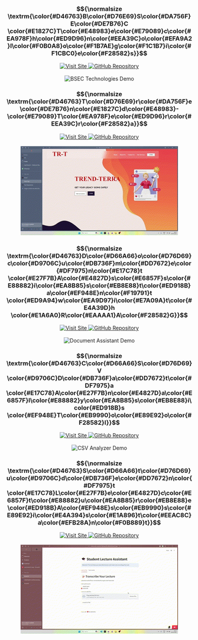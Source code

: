 <div align="center">
  <!-- BSEC Technologies -->
  <div align="center">
    <h3>$${\normalsize \textrm{\color{#D46763}B\color{#D76E69}S\color{#DA756F}E\color{#DE7B76}C \color{#E1827C}T\color{#E48983}e\color{#E79089}c\color{#EA978F}h\color{#ED9D96}n\color{#EEA39C}o\color{#EFA9A2}l\color{#F0B0A8}o\color{#F1B7AE}g\color{#F1C1B7}i\color{#F1CBC0}e\color{#F28582}s}}$$</h3>
    <a href="https://bsec-technologies.vercel.app/platforms">
      <img src="https://img.shields.io/badge/Visit_Site-BSEC_Technologies-D46763?style=for-the-badge" alt="Visit Site">
    </a>
    <a href="https://github.com/aarushsaboo/bsec-technologies">
      <img src="https://img.shields.io/badge/GitHub-Repository-F28582?style=for-the-badge&logo=github" alt="GitHub Repository">
    </a>
    <br><br>
    <img src="https://raw.githubusercontent.com/aarushsaboo/aarushsaboo/main/assets/GIFBSEC.gif" alt="BSEC Technologies Demo" >
  </div>
  
  <!-- Trend-Terra -->
  <div align="center">
    <h3>$${\normalsize \textrm{\color{#D46763}T\color{#D76E69}r\color{#DA756F}e\color{#DE7B76}n\color{#E1827C}d\color{#E48983}-\color{#E79089}T\color{#EA978F}e\color{#ED9D96}r\color{#EEA39C}r\color{#F28582}a}}$$</h3>
    <a href="https://third-eye-dun.vercel.app/">
      <img src="https://img.shields.io/badge/Visit_Site-Trend_Terra-D46763?style=for-the-badge" alt="Visit Site">
    </a>
    <a href="https://github.com/harshitaphadtare/ThirdEye">
      <img src="https://img.shields.io/badge/GitHub-Repository-F28582?style=for-the-badge&logo=github" alt="GitHub Repository">
    </a>
    <br><br>
    <img src="https://raw.githubusercontent.com/aarushsaboo/aarushsaboo/main/assets/GIFTHIRDEYE.gif" alt="Trend-Terra Demo" >
  </div>
  
  <!-- Document Assistant RAG -->
  <div align="center">
    <h3>$${\normalsize \textrm{\color{#D46763}D\color{#D66A66}o\color{#D76D69}c\color{#D9706C}u\color{#DB736F}m\color{#DD7672}e\color{#DF7975}n\color{#E17C78}t \color{#E27F7B}A\color{#E4827D}s\color{#E6857F}s\color{#E88882}i\color{#EA8B85}s\color{#EB8E88}t\color{#ED918B}a\color{#EF948E}n\color{#F19791}t \color{#ED9A94}w\color{#EA9D97}i\color{#E7A09A}t\color{#E4A39D}h \color{#E1A6A0}R\color{#EAAAA1}A\color{#F28582}G}}$$</h3>
    <a href="https://aarushsaboo-document-assistant-rag-srcmain-3bgukd.streamlit.app/">
      <img src="https://img.shields.io/badge/Visit_Site-Document_Assistant-D46763?style=for-the-badge" alt="Visit Site">
    </a>
    <a href="https://github.com/aarushsaboo/document-assistant-RAG">
      <img src="https://img.shields.io/badge/GitHub-Repository-F28582?style=for-the-badge&logo=github" alt="GitHub Repository">
    </a>
    <br><br>
    <img src="https://raw.githubusercontent.com/aarushsaboo/aarushsaboo/main/assets/GIFRAG.gif" alt="Document Assistant Demo" >
  </div>
  
  <!-- CSV Data Analysis Tool -->
  <div align="center">
    <h3>$${\normalsize \textrm{\color{#D46763}C\color{#D66A66}S\color{#D76D69}V \color{#D9706C}D\color{#DB736F}a\color{#DD7672}t\color{#DF7975}a \color{#E17C78}A\color{#E27F7B}n\color{#E4827D}a\color{#E6857F}l\color{#E88882}y\color{#EA8B85}s\color{#EB8E88}i\color{#ED918B}s \color{#EF948E}T\color{#EB9990}o\color{#E89E92}o\color{#F28582}l}}$$</h3>
    <a href="https://aarush-csv-data-analysis.streamlit.app/">
      <img src="https://img.shields.io/badge/Visit_Site-CSV_Analyzer-D46763?style=for-the-badge" alt="Visit Site">
    </a>
    <a href="https://github.com/aarushsaboo/csv-insight-proto">
      <img src="https://img.shields.io/badge/GitHub-Repository-F28582?style=for-the-badge&logo=github" alt="GitHub Repository">
    </a>
    <br><br>
    <img src="https://raw.githubusercontent.com/aarushsaboo/aarushsaboo/main/assets/GIFCSVDATANALYSIS.gif" alt="CSV Analyzer Demo" >
  </div>
  
  <!-- Student Lecture Assistant -->
  <div align="center">
    <h3>$${\normalsize \textrm{\color{#D46763}S\color{#D66A66}t\color{#D76D69}u\color{#D9706C}d\color{#DB736F}e\color{#DD7672}n\color{#DF7975}t \color{#E17C78}L\color{#E27F7B}e\color{#E4827D}c\color{#E6857F}t\color{#E88882}u\color{#EA8B85}r\color{#EB8E88}e \color{#ED918B}A\color{#EF948E}s\color{#EB9990}s\color{#E89E92}i\color{#E4A394}s\color{#E1A896}t\color{#EEAC8C}a\color{#EFB28A}n\color{#F0B889}t}}$$</h3>
    <a href="https://st-text-audio-converter-fbj2ievpxwf6cr968dahbf.streamlit.app/">
      <img src="https://img.shields.io/badge/Visit_Site-Lecture_Assistant-D46763?style=for-the-badge" alt="Visit Site">
    </a>
    <a href="https://github.com/aarushsaboo/audiofier">
      <img src="https://img.shields.io/badge/GitHub-Repository-F28582?style=for-the-badge&logo=github" alt="GitHub Repository">
    </a>
    <br><br>
    <img src="https://raw.githubusercontent.com/aarushsaboo/aarushsaboo/main/assets/GIFSTUDENTLECTUREASST.gif" alt="Student Lecture Assistant" >
  </div>
</div>